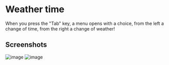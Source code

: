 # Weather time
When you press the "Tab" key, a menu opens with a choice, from the left a change of time, from the right a change of weather!

## Screenshots
![image](https://github.com/user-attachments/assets/78eefdbc-f4cf-4ed6-8b51-5def215c7d12)
![image](https://github.com/user-attachments/assets/bf51e39e-ada6-4d46-8cb8-f9666f4d211c)

